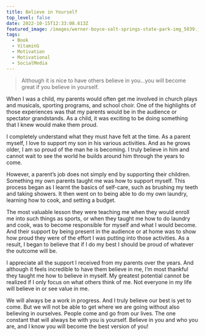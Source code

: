 ```yaml
---
title: Believe in Yourself
top_level: false
date: 2022-10-15T12:33:08.613Z
featured_image: /images/werner-boyce-salt-springs-state-park-img_5039.jpeg
tags:
  - Book
  - VitaminG
  - Motivation
  - Motivational
  - SocialMedia
---
```

> Although it is nice to have others believe in you…you will become great if you believe in yourself.

When I was a child, my parents would often get me involved in church plays and musicals, sporting programs, and school choir. One of the highlights of those experiences was that my parents would be in the audience or spectator grandstands. As a child, it was exciting to be doing something that I knew would make them proud.

I completely understand what they must have felt at the time. As a parent myself, I love to support my son in his various activities. And as he grows older, I am so proud of the man he is becoming. I truly believe in him and cannot wait to see the world he builds around him through the years to come.

However, a parent’s job does not simply end by supporting their children. Something my own parents taught me was how to support myself. This process began as I learnt the basics of self-care, such as brushing my teeth and taking showers. It then went on to being able to do my own laundry, learning how to cook, and setting a budget.

The most valuable lesson they were teaching me when they would enroll me into such things as sports, or when they taught me how to do laundry and cook, was to become responsible for myself and what I would become. And their support by being present in the audience or at home was to show how proud they were of the effort I was putting into those activities. As a result, I began to believe that if I do my best I should be proud of whatever the outcome will be.

I appreciate all the support I received from my parents over the years. And although it feels incredible to have them believe in me, I’m most thankful they taught me how to believe in myself. My greatest potential cannot be realized if I only focus on what others think of me. Not everyone in my life will believe in or see value in me.

We will always be a work in progress. And I truly believe our best is yet to come. But we will not be able to get where we are going without also believing in ourselves. People come and go from our lives. The one constant that will always be with you is yourself. Believe in you and who you are, and I know you will become the best version of you!